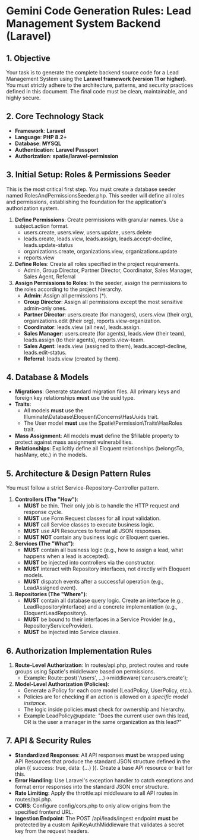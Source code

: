 # **Gemini Code Generation Rules: Lead Management System Backend (Laravel)**

## **1\. Objective**

Your task is to generate the complete backend source code for a Lead Management System using the **Laravel framework (version 11 or higher)**. You must strictly adhere to the architecture, patterns, and security practices defined in this document. The final code must be clean, maintainable, and highly secure.

## **2\. Core Technology Stack**

- **Framework**: **Laravel**
- **Language**: **PHP 8.2+**
- **Database**: **MYSQL**
- **Authentication**: **Laravel Passport**
- **Authorization**: **spatie/laravel-permission**

## **3\. Initial Setup: Roles & Permissions Seeder**

This is the most critical first step. You must create a database seeder named RolesAndPermissionsSeeder.php. This seeder will define all roles and permissions, establishing the foundation for the application's authorization system.

1. **Define Permissions**: Create permissions with granular names. Use a subject.action format.
   - users.create, users.view, users.update, users.delete
   - leads.create, leads.view, leads.assign, leads.accept-decline, leads.update-status
   - organizations.create, organizations.view, organizations.update
   - reports.view
2. **Define Roles**: Create all roles specified in the project requirements.
   - Admin, Group Director, Partner Director, Coordinator, Sales Manager, Sales Agent, Referral
3. **Assign Permissions to Roles**: In the seeder, assign the permissions to the roles according to the project hierarchy.
   - **Admin**: Assign all permissions (\*).
   - **Group Director**: Assign all permissions except the most sensitive admin-only ones.
   - **Partner Director**: users.create (for managers), users.view (their org), organizations.edit (their org), reports.view-organization.
   - **Coordinator**: leads.view (all new), leads.assign.
   - **Sales Manager**: users.create (for agents), leads.view (their team), leads.assign (to their agents), reports.view-team.
   - **Sales Agent**: leads.view (assigned to them), leads.accept-decline, leads.edit-status.
   - **Referral**: leads.view (created by them).

## **4\. Database & Models**

- **Migrations**: Generate standard migration files. All primary keys and foreign key relationships **must** use the uuid type.
- **Traits**:
  - All models **must** use the Illuminate\\Database\\Eloquent\\Concerns\\HasUuids trait.
  - The User model **must** use the Spatie\\Permission\\Traits\\HasRoles trait.
- **Mass Assignment**: All models **must** define the $fillable property to protect against mass assignment vulnerabilities.
- **Relationships**: Explicitly define all Eloquent relationships (belongsTo, hasMany, etc.) in the models.

## **5\. Architecture & Design Pattern Rules**

You must follow a strict Service-Repository-Controller pattern.

1. **Controllers (The "How")**:
   - **MUST** be thin. Their only job is to handle the HTTP request and response cycle.
   - **MUST** use Form Request classes for all input validation.
   - **MUST** call Service classes to execute business logic.
   - **MUST** use API Resources to format all JSON responses.
   - **MUST NOT** contain any business logic or Eloquent queries.
2. **Services (The "What")**:
   - **MUST** contain all business logic (e.g., how to assign a lead, what happens when a lead is accepted).
   - **MUST** be injected into controllers via the constructor.
   - **MUST** interact with Repository interfaces, not directly with Eloquent models.
   - **MUST** dispatch events after a successful operation (e.g., LeadAssigned event).
3. **Repositories (The "Where")**:
   - **MUST** contain all database query logic. Create an interface (e.g., LeadRepositoryInterface) and a concrete implementation (e.g., EloquentLeadRepository).
   - **MUST** be bound to their interfaces in a Service Provider (e.g., RepositoryServiceProvider).
   - **MUST** be injected into Service classes.

## **6\. Authorization Implementation Rules**

1. **Route-Level Authorization**: In routes/api.php, protect routes and route groups using Spatie's middleware based on permissions.
   - Example: Route::post('/users', ...)-\>middleware('can:users.create');
2. **Model-Level Authorization (Policies)**:
   - Generate a Policy for each core model (LeadPolicy, UserPolicy, etc.).
   - Policies are for checking if an action is allowed on a _specific model instance_.
   - The logic inside policies **must** check for ownership and hierarchy.
   - Example LeadPolicy@update: "Does the current user own this lead, OR is the user a manager in the same organization as this lead?"

## **7\. API & Security Rules**

- **Standardized Responses**: All API responses **must** be wrapped using API Resources that produce the standard JSON structure defined in the plan ({ success: true, data: {...} }). Create a base API resource or trait for this.
- **Error Handling**: Use Laravel's exception handler to catch exceptions and format error responses into the standard JSON error structure.
- **Rate Limiting**: Apply the throttle:api middleware to all API routes in routes/api.php.
- **CORS**: Configure config/cors.php to only allow origins from the specified frontend URL.
- **Ingestion Endpoint**: The POST /api/leads/ingest endpoint **must** be protected by a custom ApiKeyAuthMiddleware that validates a secret key from the request headers.
